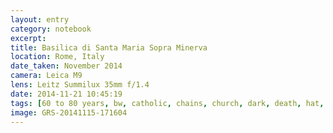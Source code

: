 ```yaml
--- 
layout: entry
category: notebook
excerpt:
title: Basilica di Santa Maria Sopra Minerva
location: Rome, Italy
date_taken: November 2014
camera: Leica M9
lens: Leitz Summilux 35mm f/1.4
date: 2014-11-21 10:45:19
tags: [60 to 80 years, bw, catholic, chains, church, dark, death, hat, man, saint, statue, tomb]
image: GRS-20141115-171604
---
```

